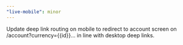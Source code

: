 ```yaml
---
"live-mobile": minor
---
```


Update deep link routing on mobile to redirect to account screen on /account?currency={{id}}... in line with desktop deep links.
